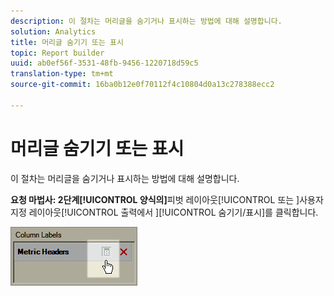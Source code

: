 ```yaml
---
description: 이 절차는 머리글을 숨기거나 표시하는 방법에 대해 설명합니다.
solution: Analytics
title: 머리글 숨기기 또는 표시
topic: Report builder
uuid: ab0ef56f-3531-48fb-9456-1220718d59c5
translation-type: tm+mt
source-git-commit: 16ba0b12e0f70112f4c10804d0a13c278388ecc2

---
```



# 머리글 숨기기 또는 표시

이 절차는 머리글을 숨기거나 표시하는 방법에 대해 설명합니다.

**요청 마법사: 2단계[!UICONTROL 양식의]**&#x200B;피벗 레이아웃[!UICONTROL  또는 ]사용자 지정 레이아웃[!UICONTROL  출력에서 ][!UICONTROL 숨기기/표시]를 클릭합니다.

![](assets/hide_show_header.png)

